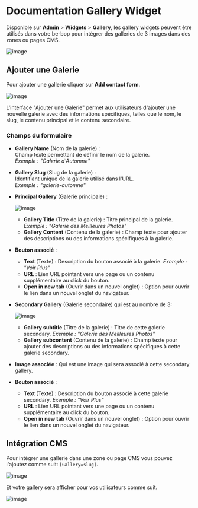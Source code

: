 # Documentation Gallery Widget

Disponible sur **Admin** > **Widgets** > **Gallery**, les gallery widgets peuvent être utilisés dans votre be-bop pour intégrer des galleries de 3 images dans des zones ou pages CMS.

![image](https://github.com/user-attachments/assets/77697e24-f90c-4e6e-828a-235b99da1d34)

## Ajouter une Galerie

Pour ajouter une gallerie cliquer sur **Add contact form**.

![image](https://github.com/user-attachments/assets/9730f949-57a2-4508-aff9-edc3edcfa84c)

L'interface "Ajouter une Galerie" permet aux utilisateurs d'ajouter une nouvelle galerie avec des informations spécifiques, telles que le nom, le slug, le contenu principal et le contenu secondaire.

### Champs du formulaire

- **Gallery Name** (Nom de la galerie) :  
  Champ texte permettant de définir le nom de la galerie.  
  _Exemple : "Galerie d'Automne"_

- **Gallery Slug** (Slug de la galerie) :  
  Identifiant unique de la galerie utilisé dans l'URL.  
  _Exemple : "galerie-automne"_

- **Principal Gallery** (Galerie principale) :

  ![image](https://github.com/user-attachments/assets/6c5e6376-7150-44b0-9c8b-dbf9cde280eb)

  - **Gallery Title** (Titre de la galerie) : Titre principal de la galerie.
    _Exemple : "Galerie des Meilleures Photos"_
  - **Gallery Content** (Contenu de la galerie) : Champ texte pour ajouter des descriptions ou des informations spécifiques à la galerie.

- **Bouton associé** :

  - **Text** (Texte) : Description du bouton associé à la galerie.
    _Exemple : "Voir Plus"_
  - **URL** : Lien URL pointant vers une page ou un contenu supplémentaire au click du bouton.
  - **Open in new tab** (Ouvrir dans un nouvel onglet) : Option pour ouvrir le lien dans un nouvel onglet du navigateur.

- **Secondary Gallery** (Galerie secondaire) qui est au nombre de 3:

  ![image](https://github.com/user-attachments/assets/282ee84b-fbc3-4c75-b443-0e1fcd4afe7e)

  - **Gallery subtitle** (Titre de la galerie) : Titre de cette galerie secondary.
    _Exemple : "Galerie des Meilleures Photos"_
  - **Gallery subcontent** (Contenu de la galerie) : Champ texte pour ajouter des descriptions ou des informations spécifiques à cette galerie secondary.

- **Image associée** : Qui est une image qui sera associé à cette secondary gallery.

- **Bouton associé** :

  - **Text** (Texte) : Description du bouton associé à cette galerie secondary.
    _Exemple : "Voir Plus"_
  - **URL** : Lien URL pointant vers une page ou un contenu supplémentaire au click du bouton.
  - **Open in new tab** (Ouvrir dans un nouvel onglet) : Option pour ouvrir le lien dans un nouvel onglet du navigateur.

## Intégration CMS

Pour intégrer une gallerie dans une zone ou page CMS vous pouvez l'ajoutez comme suit: `[Gallery=slug]`.

![image](https://github.com/user-attachments/assets/1ed5fa0c-05a5-4fc9-adad-cc84c871822c)

Et votre gallery sera afficher pour vos utilisateurs comme suit.

![image](https://github.com/user-attachments/assets/41161c2d-fd55-48b7-a78b-73e147eb48e6)
